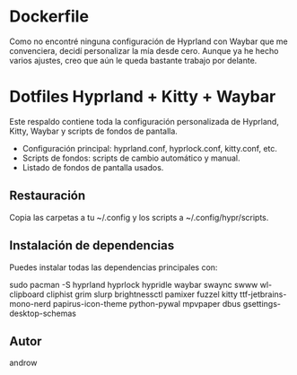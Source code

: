 # Dockerfile
Como no encontré ninguna configuración de Hyprland con Waybar que me convenciera, decidí personalizar la mía desde cero. Aunque ya he hecho varios ajustes, creo que aún le queda bastante trabajo por delante.

# Dotfiles Hyprland + Kitty + Waybar

Este respaldo contiene toda la configuración personalizada de Hyprland, Kitty, Waybar y scripts de fondos de pantalla.

- Configuración principal: hyprland.conf, hyprlock.conf, kitty.conf, etc.
- Scripts de fondos: scripts de cambio automático y manual.
- Listado de fondos de pantalla usados.

## Restauración

Copia las carpetas a tu ~/.config y los scripts a ~/.config/hypr/scripts.

## Instalación de dependencias

Puedes instalar todas las dependencias principales con:

sudo pacman -S hyprland hyprlock hypridle waybar swaync swww wl-clipboard cliphist grim slurp brightnessctl pamixer fuzzel kitty ttf-jetbrains-mono-nerd papirus-icon-theme python-pywal mpvpaper dbus gsettings-desktop-schemas

## Autor
androw
